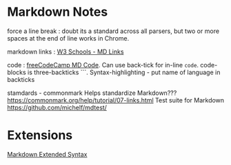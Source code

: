 # Markdown Notes

force a line break
: doubt its a standard across all parsers, but two or more spaces at the end of line works in Chrome.

markdown links
: [W3 Schools - MD Links](https://www.w3schools.io/file/markdown-links/)

code
: [freeCodeCamp MD Code](https://www.freecodecamp.org/news/how-to-format-code-in-markdown/).  Can use back-tick for in-line `code`. code-blocks is three-backticks ```.     Syntax-highlighting - put name of language in backticks

stamdards - commonmark
Helps standardize Markdown???
https://commonmark.org/help/tutorial/07-links.html
Test suite for Markdown
https://github.com/michelf/mdtest/

# Extensions
[Markdown Extended Syntax](https://www.markdownguide.org/extended-syntax/)
